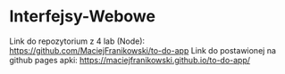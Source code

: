 # Interfejsy-Webowe
Link do repozytorium z 4 lab (Node): https://github.com/MaciejFranikowski/to-do-app
Link do postawionej na github pages apki: https://maciejfranikowski.github.io/to-do-app/
